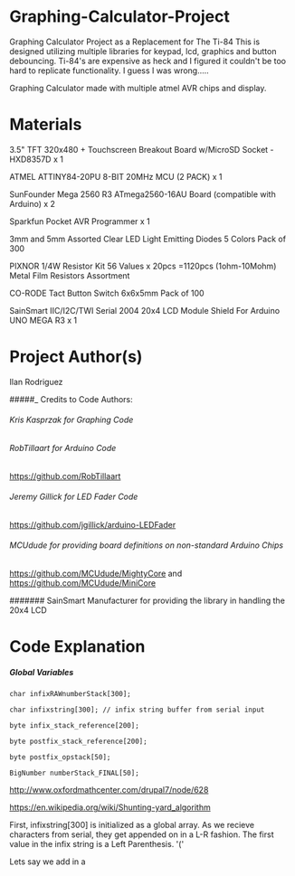 # Graphing-Calculator-Project
Graphing Calculator Project as a Replacement for The Ti-84
This is designed utilizing multiple libraries for keypad, lcd, graphics and button debouncing.
Ti-84's are expensive as heck and I figured it couldn't be too hard to replicate functionality.
I guess I was wrong.....

Graphing Calculator made with multiple atmel AVR chips and display.

# Materials
3.5" TFT 320x480 + Touchscreen Breakout Board w/MicroSD Socket - HXD8357D x 1

ATMEL ATTINY84-20PU 8-BIT 20MHz MCU (2 PACK) x 1

SunFounder Mega 2560 R3 ATmega2560-16AU Board (compatible with Arduino) x 2

Sparkfun Pocket AVR Programmer x 1

3mm and 5mm Assorted Clear LED Light Emitting Diodes 5 Colors Pack of 300

PIXNOR 1/4W Resistor Kit 56 Values x 20pcs =1120pcs (1ohm-10Mohm) Metal Film Resistors Assortment

CO-RODE Tact Button Switch 6x6x5mm Pack of 100

SainSmart IIC/I2C/TWI Serial 2004 20x4 LCD Module Shield For Arduino UNO MEGA R3 x 1


# Project Author(s)

Ilan Rodriguez

#####_ Credits to Code Authors:

###### Kris Kasprzak for Graphing Code

###### RobTillaart for Arduino Code

  https://github.com/RobTillaart
  
###### Jeremy Gillick for LED Fader Code

  https://github.com/jgillick/arduino-LEDFader
 
###### MCUdude for providing board definitions on non-standard Arduino Chips

  https://github.com/MCUdude/MightyCore and https://github.com/MCUdude/MiniCore
  
####### SainSmart Manufacturer for providing the library in handling the 20x4 LCD

# Code Explanation

##### Global Variables

`char infixRAWnumberStack[300];`

`char infixstring[300]; // infix string buffer from serial input`

`byte infix_stack_reference[200]; `

`byte postfix_stack_reference[200]; `

`byte postfix_opstack[50]; `

`BigNumber numberStack_FINAL[50];`



http://www.oxfordmathcenter.com/drupal7/node/628

https://en.wikipedia.org/wiki/Shunting-yard_algorithm

First, infixstring[300] is initialized as a global array. As we recieve characters from serial, they get appended on in a L-R fashion.
The first value in the infix string is a Left Parenthesis. '('

Lets say we add in a 
